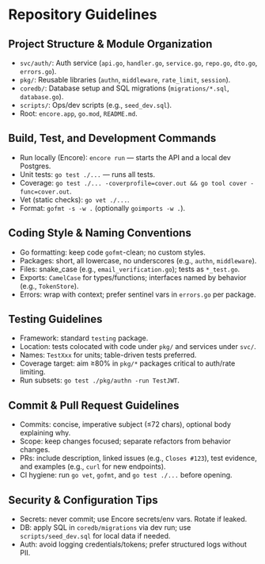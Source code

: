 # Repository Guidelines

## Project Structure & Module Organization
- `svc/auth/`: Auth service (`api.go`, `handler.go`, `service.go`, `repo.go`, `dto.go`, `errors.go`).
- `pkg/`: Reusable libraries (`authn`, `middleware`, `rate_limit`, `session`).
- `coredb/`: Database setup and SQL migrations (`migrations/*.sql`, `database.go`).
- `scripts/`: Ops/dev scripts (e.g., `seed_dev.sql`).
- Root: `encore.app`, `go.mod`, `README.md`.

## Build, Test, and Development Commands
- Run locally (Encore): `encore run` — starts the API and a local dev Postgres.
- Unit tests: `go test ./...` — runs all tests.
- Coverage: `go test ./... -coverprofile=cover.out && go tool cover -func=cover.out`.
- Vet (static checks): `go vet ./...`.
- Format: `gofmt -s -w .` (optionally `goimports -w .`).

## Coding Style & Naming Conventions
- Go formatting: keep code `gofmt`-clean; no custom styles.
- Packages: short, all lowercase, no underscores (e.g., `authn`, `middleware`).
- Files: snake_case (e.g., `email_verification.go`); tests as `*_test.go`.
- Exports: `CamelCase` for types/functions; interfaces named by behavior (e.g., `TokenStore`).
- Errors: wrap with context; prefer sentinel vars in `errors.go` per package.

## Testing Guidelines
- Framework: standard `testing` package.
- Location: tests colocated with code under `pkg/` and services under `svc/`.
- Names: `TestXxx` for units; table-driven tests preferred.
- Coverage target: aim ≥80% in `pkg/*` packages critical to auth/rate limiting.
- Run subsets: `go test ./pkg/authn -run TestJWT`.

## Commit & Pull Request Guidelines
- Commits: concise, imperative subject (≤72 chars), optional body explaining why.
- Scope: keep changes focused; separate refactors from behavior changes.
- PRs: include description, linked issues (e.g., `Closes #123`), test evidence, and examples (e.g., `curl` for new endpoints).
- CI hygiene: run `go vet`, `gofmt`, and `go test ./...` before opening.

## Security & Configuration Tips
- Secrets: never commit; use Encore secrets/env vars. Rotate if leaked.
- DB: apply SQL in `coredb/migrations` via dev run; use `scripts/seed_dev.sql` for local data if needed.
- Auth: avoid logging credentials/tokens; prefer structured logs without PII.
